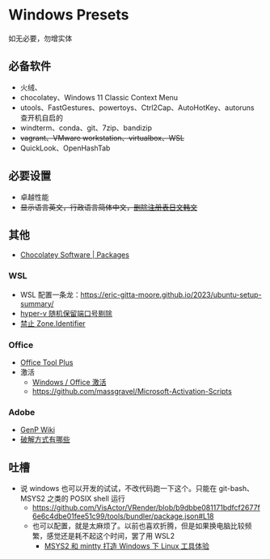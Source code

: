 # Windows Presets

如无必要，勿增实体

## 必备软件
- 火绒、
- chocolatey、Windows 11 Classic Context Menu
- utools、FastGestures、powertoys、Ctrl2Cap、AutoHotKey、autoruns 查开机自启的
- windterm、conda、git、7zip、bandizip
- ~~vagrant、VMware workstation、virtualbox、WSL~~
- QuickLook、OpenHashTab

## 必要设置
- 卓越性能
- ~~显示语言英文，行政语言简体中文，[删除注册表日文韩文](https://zhuanlan.zhihu.com/p/502139239)~~

## 其他
- [Chocolatey Software | Packages](https://community.chocolatey.org/packages)

### WSL
- WSL 配置一条龙：https://eric-gitta-moore.github.io/2023/ubuntu-setup-summary/
- [hyper-v 随机保留端口号剔除](https://juejin.cn/post/7214854106179321911)
- [禁止 Zone.Identifier](https://github.com/microsoft/WSL/issues/7456#issuecomment-1172877312)

### Office
- [Office Tool Plus](https://otp.landian.vip/zh-cn/)
- 激活
  - [Windows / Office 激活](https://github.com/zbezj/HEU_KMS_Activator/releases)
  - https://github.com/massgravel/Microsoft-Activation-Scripts

### Adobe
- [GenP Wiki](https://www.reddit.com/r/GenP/wiki/index/)
- [破解方式有哪些](https://www.reddit.com/r/GenP/wiki/patchmethods/)

## 吐槽
- 说 windows 也可以开发的试试，不改代码跑一下这个。只能在 git-bash、MSYS2 之类的 POSIX shell 运行
  - https://github.com/VisActor/VRender/blob/b9dbbe081171bdfcf2677f6e6c4dbe01fee51c99/tools/bundler/package.json#L18
  - 也可以配置，就是太麻烦了。以前也喜欢折腾，但是如果换电脑比较频繁，感觉还是耗不起这个时间，罢了用 WSL2
    - [MSYS2 和 mintty 打造 Windows 下 Linux 工具体验](https://creaink.github.io/post/Computer/Windows/win-msys2.html)
